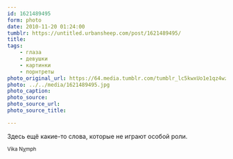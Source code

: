 ```yaml
---
id: 1621489495
form: photo
date: 2010-11-20 01:24:00
tumblr: https://untitled.urbansheep.com/post/1621489495/
title:
tags:
    - глаза
    - девушки
    - картинки
    - порнтреты
photo_original_url: https://64.media.tumblr.com/tumblr_lc5kwxUo1e1qz4wzio1_1280.jpg
photo: ../../media/1621489495.jpg
photo_caption:
photo_source:
photo_source_url:
photo_source_title:

---
```


<p>Здесь ещё какие-то слова, которые не играют особой роли.</p>

<p><small>Vika N<a href="http://www.heartbreakers.info/HC162/" style="padding:0;margin:0;background-color:transparent;">y</a>mph</small></p>

